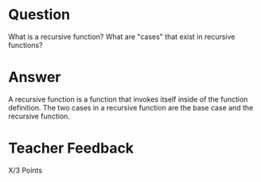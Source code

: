 # Question

What is a recursive function? What are "cases" that exist in recursive functions?

# Answer

A recursive function is a function that invokes itself inside of the function definition. The two cases in a recursive function are the base case and the recursive function.

# Teacher Feedback

X/3 Points
